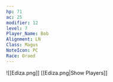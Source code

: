 ```yaml
---
hp: 71
ac: 25
modifier: 12
level: 7
Player_Name: Bob
Alignment: LN
Class: Magus
NoteIcon: PC
Race: Oraed
---
```

![[Ediza.png]]
[[Ediza.png|Show Players]]